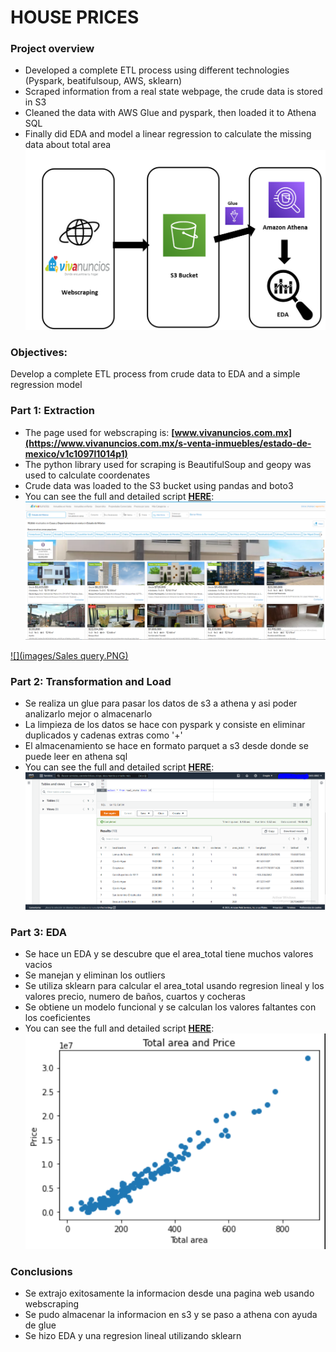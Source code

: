 # HOUSE PRICES
### Project overview
* Developed a complete ETL process using different technologies (Pyspark, beatifulsoup, AWS, sklearn)
* Scraped information from a real state webpage, the crude data is stored in S3
* Cleaned the data with AWS Glue and pyspark, then loaded it to Athena SQL
* Finally did EDA and model a linear regression to calculate the missing data about total area
![Imagenesl](images/house_prices_0.PNG)


### Objectives:
Develop a complete ETL process from crude data to EDA and a simple regression model

### Part 1: Extraction 
- The page used for webscraping is: **[www.vivanuncios.com.mx](https://www.vivanuncios.com.mx/s-venta-inmuebles/estado-de-mexico/v1c1097l1014p1)**
- The python library used for scraping is BeautifulSoup and geopy was used to calculate coordenates
- Crude data was loaded to the S3 bucket using pandas and boto3
- You can see the full and detailed script **[HERE](https://github.com/Roberto121c/House_prices/blob/main/Code/House_pricing_1.ipynb)**:
![Imagenesl](/images/house_prices_1_1.PNG)

[![](images/Sales query.PNG)](https://github.com/Roberto121c/Sales_Management/tree/main/Query)

### Part 2: Transformation and Load
- Se realiza un glue para pasar los datos de s3 a athena y asi poder analizarlo mejor o almacenarlo
- La limpieza de los datos se hace con pyspark y consiste en eliminar duplicados y cadenas extras como '+'
- El almacenamiento se hace en formato parquet a s3 desde donde se puede leer en athena sql
- You can see the full and detailed script **[HERE](https://github.com/Roberto121c/House_prices/blob/main/Code/House_pricing_2.py)**:
![Imagenesl](images/house_prices_2_1.PNG)

### Part 3: EDA
- Se hace un EDA y se descubre que el area_total tiene muchos valores vacios
- Se manejan y eliminan los outliers
- Se utiliza sklearn para calcular el area_total usando regresion lineal y los valores precio, numero de baños, cuartos y cocheras
- Se obtiene un modelo funcional y se calculan los valores faltantes con los coeficientes
- You can see the full and detailed script **[HERE](https://github.com/Roberto121c/House_prices/blob/main/Code/House_pricing_3.ipynb)**:
![Imagenesl](images/house_prices_3_1.PNG)

### Conclusions
* Se extrajo exitosamente la informacion desde una pagina web usando webscraping
* Se pudo almacenar la informacion en s3 y se paso a athena con ayuda de glue
* Se hizo EDA y una regresion lineal utilizando sklearn



